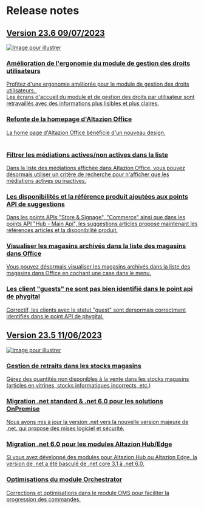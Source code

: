 <div class='releaseNotesGlobal'>
<h1>Release notes</h1>
<a href='23_6.html'>
<div class='release'>
<div class='titreEtDate'>
<div class='version'><h2>Version 23.6 <span class='dateSortie'>09/07/2023</span></h2></div>
</div>
<div class='descripEtImage'>
<img src='https://aide.altazion.com/fr-fr/ressources/roadmap/altazion-office-home.jpg' class='imageEnAvant' alt='Image pour illustrer' />
<div class='lesItems'>
<div class='item highlight'>
<h3>Amélioration de l'ergonomie du module de gestion des droits utilisateurs</h3>
<div>Profitez d'une ergonomie améliorée pour le module de gestion des droits utilisateurs.&nbsp;<br> </div><div>Les écrans d'accueil du module et de gestion des droits par utilisateur sont retravaillés avec des informations plus lisibles et plus claires. </div>
</div>
<div class='item highlight'>
<h3>Refonte de la homepage d'Altazion Office</h3>
<div>La home page d'Altazion Office bénéficie d'un nouveau design. </div><div><br> </div>
</div>
<div class='item'>
<h3>Filtrer les médiations actives/non actives dans la liste</h3>
<div>Dans la liste des médiations affichée dans Altazion Office, vous pouvez désormais utiliser un critère de recherche pour n'afficher que les médiations actives ou inactives. </div>
</div>
<div class='item'>
<h3>Les disponibilités et la référence produit ajoutées aux points API de suggestions</h3>
<div>Dans les points APIs &quot;Store &amp; Signage&quot;, &quot;Commerce&quot; ainsi que dans les points API &quot;Hub - Main Api&quot;, les suggestions articles propose maintenant les références articles et la disponibilité produit. </div>
</div>
<div class='item'>
<h3>Visualiser les magasins archivés dans la liste des magasins dans Office</h3>
<div>Vous pouvez désormais visualiser les magasins archivés dans la liste des magasins dans Office en cochant une case dans le menu.<br> </div><div> </div><div> </div>
</div>
<div class='item'>
<h3>Les client "guests" ne sont pas bien identifié dans le point api de phygital</h3>
<div>Correctif, les clients avec le statut &quot;guest&quot; sont dersormais correctment identifiés dans le point API de phygital. </div>
</div>
</div>
</div>
</div>
</a>
<a href='23_5.html'>
<div class='release'>
<div class='titreEtDate'>
<div class='version'><h2>Version 23.5 <span class='dateSortie'>11/06/2023</span></h2></div>
</div>
<div class='descripEtImage'>
<img src='https://aide.altazion.com/fr-fr/ressources/roadmap/2023/qte-retiree-stock-magasin.png' class='imageEnAvant' alt='Image pour illustrer' />
<div class='lesItems'>
<div class='item highlight'>
<h3>Gestion de retraits dans les stocks magasins</h3>
<div>Gérez des quantités non disponibles à la vente dans les stocks magasins (articles en vitrines, stocks informatiques incorrects, etc.) </div>
</div>
<div class='item'>
<h3>Migration .net standard & .net 6.0 pour les solutions OnPremise</h3>
<div>Nous avons mis à jour la version .net vers la nouvelle version majeure de .net. qui propose&nbsp;<span>des mises logiciel et sécurité.</span> </div>
</div>
<div class='item'>
<h3>Migration .net 6.0 pour les modules Altazion Hub/Edge</h3>
<div>Si vous avez développé des modules pour Altazion Hub ou Altazion Edge, la version de .net a été basculé de .net core 3.1 à .net 6.0. </div>
</div>
<div class='item'>
<h3>Optimisations du module Orchestrator</h3>
<div>Corrections et optimisations dans le module OMS pour faciliter la progression des commandes. </div>
</div>
</div>
</div>
</div>
</a>
</div>

